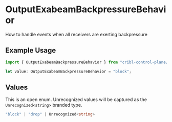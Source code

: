 # OutputExabeamBackpressureBehavior

How to handle events when all receivers are exerting backpressure

## Example Usage

```typescript
import { OutputExabeamBackpressureBehavior } from "cribl-control-plane/models/operations";

let value: OutputExabeamBackpressureBehavior = "block";
```

## Values

This is an open enum. Unrecognized values will be captured as the `Unrecognized<string>` branded type.

```typescript
"block" | "drop" | Unrecognized<string>
```